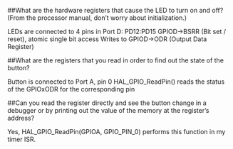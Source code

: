 ##What are the hardware registers that cause the LED to turn on and off? (From the processor manual, don’t worry about initialization.)

LEDs are connected to 4 pins in Port D: PD12:PD15
GPIOD->BSRR (Bit set / reset), atomic single bit access
Writes to GPIOD->ODR (Output Data Register)

##What are the registers that you read in order to find out the state of the button?

Button is connected to Port A, pin 0
HAL_GPIO_ReadPin() reads the status of the GPIOxODR for the corresponding pin

##Can you read the register directly and see the button change in a debugger or by printing out the value of the memory at the register’s address?

Yes, HAL_GPIO_ReadPin(GPIOA, GPIO_PIN_0) performs this function in my timer ISR. 
